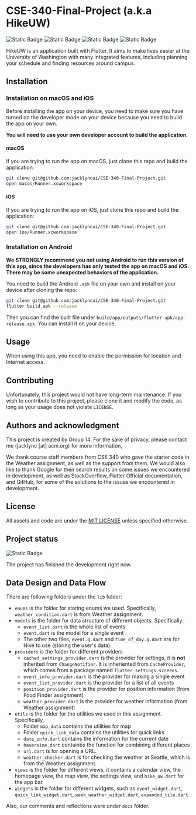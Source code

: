# CSE-340-Final-Project (a.k.a HikeUW)

![Static Badge](https://img.shields.io/badge/Course_Number-CSE_340-yellow) ![Static Badge](https://img.shields.io/badge/Group_Number-14-brightgreen) ![Static Badge](https://img.shields.io/badge/Group_Members-4-brightgreen)
 ![Static Badge](https://img.shields.io/badge/License-MIT-red)

HikeUW is an application built with Flutter. It aims to make lives easier at the University of Washington with many integrated features, including planning your schedule and finding resources around campus.

## Installation


### Installation on macOS and iOS

Before installing the app on your device, you need to make sure you have turned on the developer mode on your device because you need to build the app on your own.

**You will need to use your own developer account to build the application.**

#### macOS

If you are trying to run the app on macOS, just clone this repo and build the application:
```bash
git clone git@github.com:jacklyncui/CSE-340-Final-Project.git
open macos/Runner.xcworkspace
```

#### iOS

If you are trying to run the app on iOS, just clone this repo and build the application:
```bash
git clone git@github.com:jacklyncui/CSE-340-Final-Project.git
open ios/Runner.xcworkspace
```

### Installation on Android

**We STRONGLY recommend you not using Android to run this version of this app, since the developers has only tested the app on macOS and iOS. There may be some unexpected behaviors of the application.**

You need to build the Android `.apk` file on your own and install on your device after cloning the repo:
```bash
git clone git@github.com:jacklyncui/CSE-340-Final-Project.git
flutter build apk --release
```

Then you can find the built file under `build/app/outputs/flutter-apk/app-release.apk`. You can install it on your device.

## Usage

When using this app, you need to enable the permission for location and Internet access.

## Contributing

Unfortunately, this project would not have long-term maintenance. If you wish to contribute to this project, please clone it and modify the code, as long as your usage does not violate `LICENSE`.

## Authors and acknowledgment
This project is created by Group 14. For the sake of privacy, please contact me (jacklync [at] acm.org) for more information,

We thank course staff members from CSE 340 who gave the starter code in the Weather assignment, as well as the support from them. We would also like to thank Google for their search results on some issues we encountered in development, as well as StackOverflow, Flutter Official documentation, and GitHub, for some of the solutions to the issues we encountered in development.

## License

All assets and code are under the [MIT LICENSE](LICENSE) unless specified otherwise.

## Project status

![Static Badge](https://img.shields.io/badge/Project_Status-Finished-brightgreen)

The project has finished the development right now.

## Data Design and Data Flow

There are following folders under the `lib` folder:
- `enums` is the folder for storing enums we used. Specifically, `weather_condition.dart` is from Weather assignment.
- `models` is the folder for data structure of different objects. Specifically:
  - `event_list.dart` is the whole list of events
  - `event.dart` is the model for a single event
  - The other two files, `event.g.dart` and `time_of_day.g.dart` are for Hive to use (storing the user's data).
- `providers` is the folder for different providers
  - `cached_settings_provider.dart` is the provider for settings, it is **not** inherited from `ChangeNotifier`. It is inheriented from `CacheProvider`, which comes from a package named `flutter_settings_screens`.
  - `event_info_provider.dart` is the provider for making a single event
  - `event_list_provider.dart` is the provider for a list of all events
  - `position_provider.dart` is the provider for position information (from Food Finder assignment)
  - `weather_provider.dart` is the provider for weather information (from Weather assignment)
- `utils` is the folder for the utilities we used in this assignment. Specifically,
  - Folder `map_data` contains the utilities for map
  - Folder `quick_link_data` contains the utilities for quick links
  - `date_info.dart` contains the information for the current date
  - `haversine.dart` containbs the function for combining different places
  - `url.dart` is for opening a URL.
  - `weather_checker.dart` is for checking the weather at Seattle, which is from the Weather assignment.
- `views` is the folder for different views, it contains a calendar view, the homepage view, the map view, the settings view, and `hike_uw.dart` for the app bar.
- `widgets` is the folder for different widgets, such as `event_widget.dart`, `quick_link_widget.dart`, `week_weather_widget.dart`, `expanded_tile.dart`.

Also, our comments and reflections were under `docs` folder.
